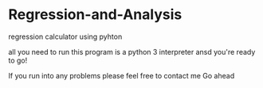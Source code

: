 # Regression-and-Analysis
regression calculator using pyhton

all you need to run this program is a python 3 interpreter ansd you're ready to go!

If you run into any problems please feel free to contact me
Go ahead
